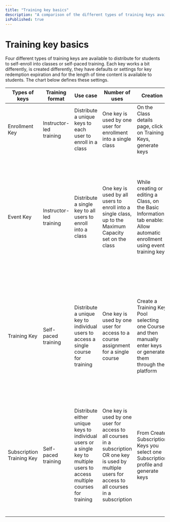 ```yaml
---
title: "Training key basics"
description: "A comparison of the different types of training keys available for students to self-register for training. Descriptions are given of how to create them, how a key expires, and how the duration of access to content to a student is set or determined."
isPublished: true
---
```


# Training key basics

Four different types of training keys are available to distribute for students to self-enroll into classes or self-paced training. Each key works a bit differently, is created differently, they have defaults or settings for key redemption expiration and for the length of time content is available to students. The chart below defines these settings.


Types of keys | Training format | Use case | Number of uses | Creation | Key redemption | Content access
------------ | ------------- | ------------- | ------------- | ------------- | ------------- | -------------
Enrollment Key | Instructor-led training | Distribute a unique keys to each user to enroll in a class | One key is used by one user for enrollment into a single class | On the Class details page, click on Training Keys, generate keys | A key can be redeemed by a user to create an enrollment until the class ends | A user has access to class labs normally for 180 days after the class end date 
Event Key | Instructor-led training | Distribute a single key to all users to enroll into a class | One key is used by all users to enroll into a single class, up to the Maximum Capacity set on the class | While creating or editing a Class, on the Basic Information tab enable: Allow automatic enrollment using event training key | You choose to either have a key redeemed by a user to create an enrollment until the class ends OR to have redemption continue after the class ends until the post class lab access for the class ends | A user has access to class labs normally for 180 days after the class end date
Training Key | Self-paced training | Distribute a unique key to individual users to access a single course for training | One key is used by one user for access to a course assignment for a single course | Create a Training Key Pool selecting one Course and then manually enter keys or generate them through the platform | A key can be redeemed by a user to create a course assignment while the Training Key Pool is active - this is determined by the Starts and Expires dates listed on the pool | Training Key Pools have a Content Availability field that controls the length of access to a course up to the course assignment length for the course, normally 180 days
Subscription Training Key | Self-paced training | Distribute either unique keys to individual users or a single key to multiple users to access multiple courses for training | One key is used by one user for access to all courses in a subscription OR one key is used by multiple users for access to all courses in a subscription | From Create Subscription Keys you select one Subscription profile and generate keys | A key can be redeemed by a user to create a subscription based on the Expires date set when the keys were created; leaving the Expires date empty allows keys to always be redeemed | The Subscription profile's Duration field controls the length of access to the subscription when assigned or created from a key 


